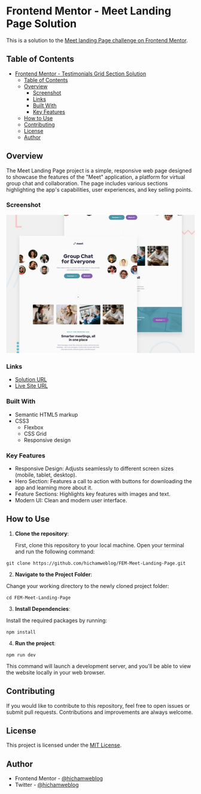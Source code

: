 # Frontend Mentor - Meet Landing Page Solution

This is a solution to the [Meet landing Page challenge on Frontend Mentor](https://www.frontendmentor.io/challenges/meet-landing-page-rbTDS6OUR).

## Table of Contents

- [Frontend Mentor - Testimonials Grid Section Solution](#frontend-mentor---testimonials-grid-section-solution)
  - [Table of Contents](#table-of-contents)
  - [Overview](#overview)
    - [Screenshot](#screenshot)
    - [Links](#links)
    - [Built With](#built-with)
    - [Key Features](#key-features)
  - [How to Use](#how-to-use)
  - [Contributing](#contributing)
  - [License](#license)
  - [Author](#author)

## Overview

The Meet Landing Page project is a simple, responsive web page designed to showcase the features of the "Meet" application, a platform for virtual group chat and collaboration. The page includes various sections highlighting the app's capabilities, user experiences, and key selling points.



### Screenshot

![Screenshot](public/preview.jpg)

### Links

- [Solution URL](https://www.frontendmentor.io/solutions/the-meet-landing-page-project-responsive-web-page-JeiOC7Fa7K)
- [Live Site URL](https://dz-meet-landing-page.netlify.app/)

### Built With

- Semantic HTML5 markup
- CSS3
  - Flexbox
  - CSS Grid
  - Responsive design

### Key Features

- Responsive Design: Adjusts seamlessly to different screen sizes (mobile, tablet, desktop).
- Hero Section: Features a call to action with buttons for downloading the app and learning more about it.
- Feature Sections: Highlights key features with images and text.
- Modern UI: Clean and modern user interface.


## How to Use

1. **Clone the repository**:

   First, clone this repository to your local machine. Open your terminal and run the following command:

```git
git clone https://github.com/hichamweblog/FEM-Meet-Landing-Page.git
```

2. **Navigate to the Project Folder**:

Change your working directory to the newly cloned project folder:

```git
cd FEM-Meet-Landing-Page
```

3. **Install Dependencies**:

Install the required packages by running:

```git
npm install
```

4. **Run the project**:

```git
npm run dev
```

This command will launch a development server, and you'll be able to view the website locally in your web browser.

## Contributing

If you would like to contribute to this repository, feel free to open issues or submit pull requests. Contributions and improvements are always welcome.

## License

This project is licensed under the [MIT License](./LICENSE).

## Author

- Frontend Mentor - [@hichamweblog](https://www.frontendmentor.io/profile/hichamweblog)
- Twitter - [@hichamweblog](https://www.twitter.com/hichamweblog)
